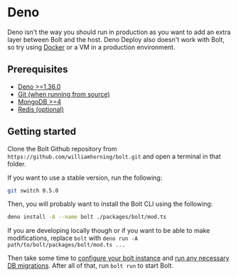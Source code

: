 # Deno

Deno isn't the way you should run in production as you want to add an extra
layer between Bolt and the host. Deno Deploy also doesn't work with Bolt, so try
using [Docker](./docker.md) or a VM in a production environment.

## Prerequisites

- [Deno >=1.36.0](https://deno.land)
- [Git (when running from source)](https://git-scm.com)
- [MongoDB >=4](https://www.mongodb.com/docs/manual/installation/)
- [Redis (optional)](https://redis.io/docs/getting-started/installation/)

## Getting started

Clone the Bolt Github repository from
`https://github.com/williamhorning/bolt.git` and open a terminal in that folder.

If you want to use a stable version, run the following:

```sh
git switch 0.5.0
```

Then, you will probably want to install the Bolt CLI using the following:

```sh
deno install -A --name bolt ./packages/bolt/mod.ts
```

If you are developing locally though or if you want to be able to make
modifications, replace `bolt` with
`deno run -A path/to/bolt/packages/bolt/mod.ts ...`

Then take some time to [configure your bolt instance](./configure.md) and
[run any necessary DB migrations](./database.md). After all of that, run
`bolt run` to start Bolt.
